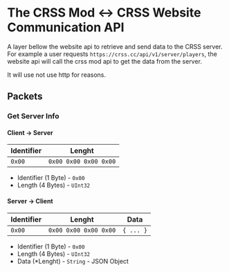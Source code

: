 # The CRSS Mod <-> CRSS Website Communication API

A layer bellow the website api to retrieve and send data to the CRSS server. For example a user requests `https://crss.cc/api/v1/server/players`, the website api will call the crss mod api to get the data from the server.

It will use not use http for reasons.

## Packets

### Get Server Info

#### Client -> Server

| Identifier | Lenght                |
|------------|-----------------------|
| `0x00`     | `0x00 0x00 0x00 0x00` |

* Identifier (1 Byte) - `0x00`
* Length (4 Bytes) - `UInt32`

#### Server -> Client

| Identifier | Lenght                | Data      |
|------------|-----------------------|-----------|
| `0x00`     | `0x00 0x00 0x00 0x00` | `{ ... }` |

* Identifier (1 Byte) - `0x00`
* Length (4 Bytes) - `UInt32`
* Data (*Lenght) - `String` - JSON Object